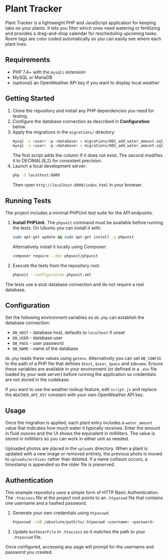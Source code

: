 # Plant Tracker

Plant Tracker is a lightweight PHP and JavaScript application for keeping tabs on your plants. It lets you filter which ones need watering or fertilizing and provides a drag-and-drop calendar for rescheduling upcoming tasks. Room tags are color coded automatically so you can easily see where each plant lives.

## Requirements

- PHP 7.4+ with the `mysqli` extension
- MySQL or MariaDB
- (optional) an OpenWeather API key if you want to display local weather

## Getting Started

1. Clone the repository and install any PHP dependencies you need for testing.
2. Configure the database connection as described in **Configuration** below.
3. Apply the migrations in the `migrations/` directory:
   ```bash
   mysql -u <user> -p <database> < migrations/001_add_water_amount.sql
   mysql -u <user> -p <database> < migrations/002_add_water_amount.sql
   ```
   The first script adds the column if it does not exist. The second modifies it to DECIMAL(8,2) for consistent precision.
4. Launch a local development server:
   ```bash
   php -S localhost:8000
   ```
   Then open `http://localhost:8000/index.html` in your browser.

## Running Tests

The project includes a minimal PHPUnit test suite for the API endpoints.

1. **Install PHPUnit.** The `phpunit` command must be available before running the tests.
   On Ubuntu you can install it with:
   ```bash
   sudo apt-get update && sudo apt-get install -y phpunit
   ```
   Alternatively install it locally using Composer:
   ```bash
   composer require --dev phpunit/phpunit
   ```
2. Execute the tests from the repository root:
   ```bash
   phpunit --configuration phpunit.xml
   ```

The tests use a stub database connection and do not require a real database.

## Configuration

Set the following environment variables so `db.php` can establish the database connection:

- `DB_HOST` - database host, defaults to `localhost` if unset
- `DB_USER` - database user
- `DB_PASS` - user password
- `DB_NAME` - name of the database

`db.php` reads these values using `getenv`. Alternatively you can set `DB_CONFIG` to the path of a PHP file that defines `$host`, `$user`, `$pass` and `$dbname`. Ensure these variables are available in your environment (or defined in a `.env` file loaded by your web server) before running the application so credentials are not stored in the codebase.

If you want to use the weather lookup feature, edit `script.js` and replace the `WEATHER_API_KEY` constant with your own OpenWeather API key.

## Usage

Once the migration is applied, each plant entry includes a `water_amount` value that indicates how much water it typically receives. Enter the amount in fluid ounces and the UI shows the equivalent in milliliters. The value is stored in milliliters so you can work in either unit as needed.

Uploaded photos are placed in the `uploads` directory. When a plant is updated with a new image or removed entirely, the previous photo is moved to `uploads/archive/` rather than deleted. If a name collision occurs, a timestamp is appended so the older file is preserved.

## Authentication

This example repository uses a simple form of HTTP Basic Authentication. The `.htaccess` file at the project root points to an `.htpasswd` file that contains one username and a hashed password.

1. Generate your own credentials using `htpasswd`:
   ```bash
   htpasswd -cbB /absolute/path/to/.htpasswd <username> <password>
   ```
2. Update `AuthUserFile` in `.htaccess` so it matches the path to your `.htpasswd` file.

Once configured, accessing any page will prompt for the username and password you created.

